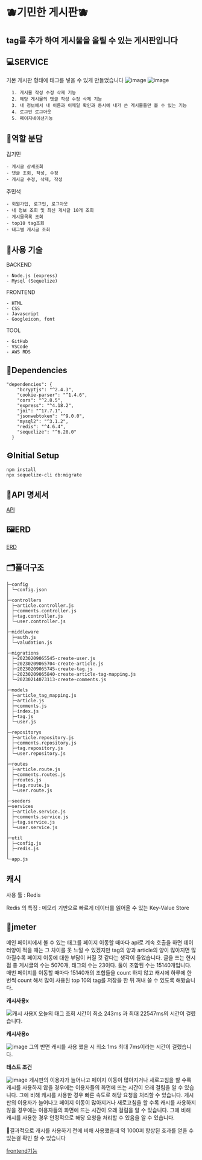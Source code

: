# 🫐기민한 게시판🫐
tag를 추가 하여 게시물을 올릴 수 있는 게시판입니다
---
## 💻SERVICE
기본 게시판 형태에 태그를 넣을 수 있게 만들었습니다
![image](https://user-images.githubusercontent.com/111362623/220508372-4e4f1222-0835-4071-9006-e0ed374256a7.png)
![image](https://user-images.githubusercontent.com/111362623/220508417-758dc7f4-de95-4628-b766-6c070396dc3f.png)
```
  1. 게시물 작성 수정 삭제 기능
  2. 해당 게시물의 댓글 작성 수정 삭제 기능
  3. 내 정보에서 내 이름과 이메일 확인과 동시에 내가 쓴 게시물들만 볼 수 있는 기능
  4. 로그인 로그아웃
  5. 페이지네이션기능
```
## 👤역할 분담
김기민
```
- 게시글 상세조회
- 댓글 조회, 작성, 수정
- 게시글 수정, 삭제, 작성
```
주민석
```
- 회원가입, 로그인, 로그아웃
- 내 정보 조회 및 최신 게시글 10개 조회
- 게시물목록 조회
- top10 tag조회
- 태그별 게시글 조회
```
## 🔧사용 기술
BACKEND
```
- Node.js (express)
- Mysql (Sequelize)
```
FRONTEND
```
- HTML
- CSS
- Javascript
- Googleicon, font
```
TOOL
```
- GitHub
- VSCode
- AWS RDS
```
## 🎨Dependencies
```
"dependencies": {
    "bcryptjs": "^2.4.3",
    "cookie-parser": "^1.4.6",
    "cors": "^2.8.5",
    "express": "^4.18.2",
    "joi": "^17.7.1",
    "jsonwebtoken": "^9.0.0",
    "mysql2": "^3.1.2",
    "redis": "^4.6.4",
    "sequelize": "^6.28.0"
  }
```

## ⚙️Initial Setup

```
npm install
npx sequelize-cli db:migrate
```

## 📜API 명세서
[API](https://www.notion.so/API-81407027de3049de951c36b8036a6668)
## 🖼️ERD
[ERD](https://www.notion.so/ERD-91bcdb024414472d9c9c76b4d14372d1)
## 🗂️폴더구조
  ```
├─config
│ └─config.json
│
├─controllers
│ ├─article.controller.js
│ ├─comments.controller.js
│ ├─tag.controller.js
│ └─user.controller.js
│
├─middleware
│ ├─auth.js
│ └─valudation.js
│
├─migrations
│ ├─20230209065545-create-user.js
│ ├─20230209065704-create-article.js
│ ├─20230209065745-create-tag.js
│ ├─20230209065840-create-article-tag-mapping.js
│ └─20230214073113-create-comments.js
│
├─models
│ ├─article_tag_mapping.js
│ ├─article.js
│ ├─comments.js
│ ├─index.js
│ ├─tag.js
│ └─user.js
│
├─repositorys
│ ├─article.repository.js
│ ├─comments.repository.js
│ ├─tag.repository.js
│ └─user.repository.js
│
├─routes
│ ├─article.route.js
│ ├─comments.routes.js
│ ├─routes.js
│ ├─tag.route.js
│ └─user.route.js
│
├─seeders
├─services
│ ├─article.service.js
│ ├─comments.service.js
│ ├─tag.service.js
│ └─user.service.js
│
├─util
│ ├─config.js
│ ├─redis.js
│
└─app.js
```
## 캐시
사용 툴 : Redis

Redis 의 특징 : 메모리 기반으로 빠르게 데이터를 읽어올 수 있는 Key-Value Store
## 🔎jmeter
메인 페이지에서 볼 수 있는 태그를 페이지 이동할 때마다 api로 계속 호출을 하면 데이터양이 적을 때는 그 차이를 못 느낄 수 있겠지만 tag의 양과 article의 양이 많아지면 많아질수록 페이지 이동에 대한 부담이 커질 것 같다는 생각이 들었습니다. 글을 쓰는 현시점 총 게시글의 수는 5070개, 태그의 수는 23이다. 둘이 조합된 수는 15140개입니다. 매번 페이지를 이동할 때마다 15140개의 조합들을 count 하지 않고 캐시에 하루에 한 번씩 count 해서 많이 사용된 top 10의 tag를 저장을 한 뒤 꺼내 쓸 수 있도록 해봤습니다.

**캐시사용x**

![캐시 사용X 오늘의 태그 조회](https://user-images.githubusercontent.com/118159400/220608773-25c823f7-00b9-4ac4-b4b1-45becc97066d.png)
시간이 최소 243ms 과 최대 22547ms의 시간이 걸렸습니다. 

**캐시사용o**

![image](https://user-images.githubusercontent.com/111362623/220600496-0ba81ea9-171f-4714-8bcb-203a8d7711f0.png)
그의 반면 캐시를 사용 했을 시 최소 1ms 최대 7ms이라는 시간이 걸렸습니다. 

**테스트 조건**

![image](https://user-images.githubusercontent.com/111362623/220600285-1d1e36fe-18cf-4eb2-a145-039e3292117a.png)
게시판의 이용자가 늘어나고 페이지 이동이 많아지거나 새로고침을 할 수록 캐시를 사용하지 않을 경우에는 이용자들의 화면에 뜨는 시간이 오래 걸림을 알 수 있습니다. 그에 비해 캐시를 사용한 경우 빠른 속도로 해당 요청을 처리할 수 있습니다.
게시판의 이용자가 늘어나고 페이지 이동이 많아지거나 새로고침을 할 수록 캐시를 사용하지 않을 경우에는 이용자들의 화면에 뜨는 시간이 오래 걸림을 알 수 있습니다. 그에 비해 캐시를 사용한 경우 안정적으로 해당 요청을 처리할 수 있음을 알 수 있습니다.

🌟결과적으로 캐시를 사용하기 전에 비해 사용했을때 약 1000퍼 향상된 효과를 얻을 수 있는걸 확인 할 수 있습니다
  
[frontend기능](https://github.com/MinseokJoo/board-fe)









